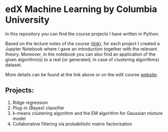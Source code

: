 # edX Machine Learning by Columbia University

In this repository you can find the course projects I have written in Python.

Based on the lecture notes of the course ([link](http://www.columbia.edu/~jwp2128/Teaching/W4721/Spring2017/W4721Spring2017.html)), for each project I created a Jupyter Notebook where I gave an introduction together with the relevant theory. Moreover, in the notebook you can also find an application of the given algorithm(s) to a real (or generated, in case of clustering algorithms) dataset.

More details can be found at the link above or on the edX course [website](https://www.edx.org/course/machine-learning-columbiax-csmm-102x-2).

## Projects:
1. Ridge regression
2. Plug-in (Bayes) classifier
3. k-means clustering algorithm and the EM algorithm for Gaussian mixture model
4. Collaborative filtering via probabilistic matrix factorization
